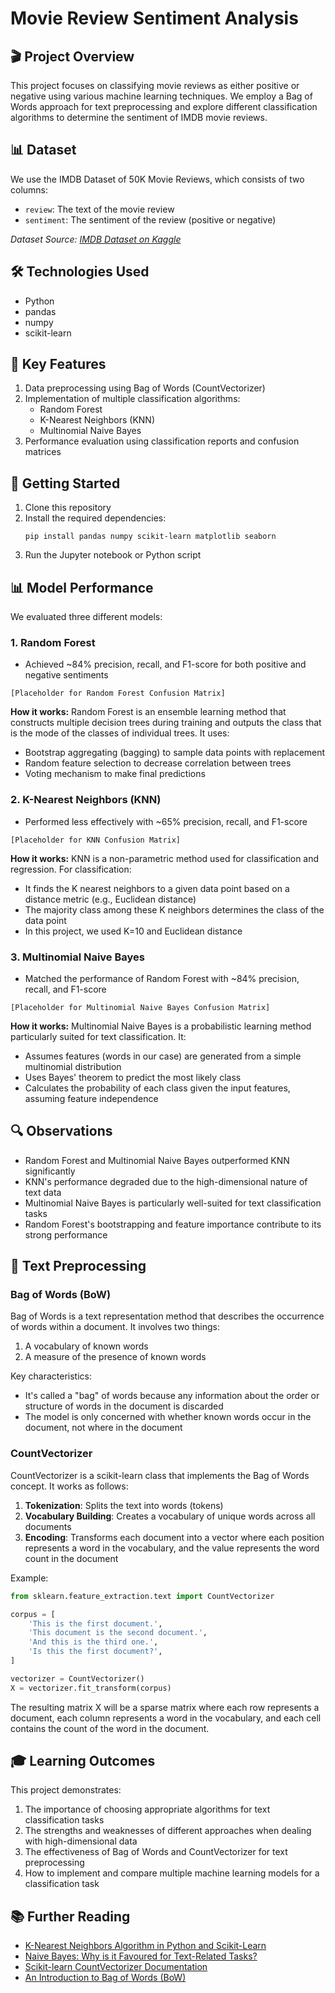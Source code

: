 # Movie Review Sentiment Analysis

## 🎬 Project Overview

This project focuses on classifying movie reviews as either positive or negative using various machine learning techniques. We employ a Bag of Words approach for text preprocessing and explore different classification algorithms to determine the sentiment of IMDB movie reviews.

## 📊 Dataset

We use the IMDB Dataset of 50K Movie Reviews, which consists of two columns:
- `review`: The text of the movie review
- `sentiment`: The sentiment of the review (positive or negative)

*Dataset Source: [IMDB Dataset on Kaggle](https://www.kaggle.com/datasets/lakshmi25npathi/imdb-dataset-of-50k-movie-reviews?resource=download)*

## 🛠️ Technologies Used

- Python
- pandas
- numpy
- scikit-learn

## 📌 Key Features

1. Data preprocessing using Bag of Words (CountVectorizer)
2. Implementation of multiple classification algorithms:
   - Random Forest
   - K-Nearest Neighbors (KNN)
   - Multinomial Naive Bayes
3. Performance evaluation using classification reports and confusion matrices

## 🚀 Getting Started

1. Clone this repository
2. Install the required dependencies:
   ```
   pip install pandas numpy scikit-learn matplotlib seaborn
   ```
3. Run the Jupyter notebook or Python script

## 📊 Model Performance

We evaluated three different models:

### 1. Random Forest

- Achieved ~84% precision, recall, and F1-score for both positive and negative sentiments

```
[Placeholder for Random Forest Confusion Matrix]
```

**How it works:** Random Forest is an ensemble learning method that constructs multiple decision trees during training and outputs the class that is the mode of the classes of individual trees. It uses:
- Bootstrap aggregating (bagging) to sample data points with replacement
- Random feature selection to decrease correlation between trees
- Voting mechanism to make final predictions

### 2. K-Nearest Neighbors (KNN)

- Performed less effectively with ~65% precision, recall, and F1-score

```
[Placeholder for KNN Confusion Matrix]
```

**How it works:** KNN is a non-parametric method used for classification and regression. For classification:
- It finds the K nearest neighbors to a given data point based on a distance metric (e.g., Euclidean distance)
- The majority class among these K neighbors determines the class of the data point
- In this project, we used K=10 and Euclidean distance

### 3. Multinomial Naive Bayes

- Matched the performance of Random Forest with ~84% precision, recall, and F1-score

```
[Placeholder for Multinomial Naive Bayes Confusion Matrix]
```

**How it works:** Multinomial Naive Bayes is a probabilistic learning method particularly suited for text classification. It:
- Assumes features (words in our case) are generated from a simple multinomial distribution
- Uses Bayes' theorem to predict the most likely class
- Calculates the probability of each class given the input features, assuming feature independence

## 🔍 Observations

- Random Forest and Multinomial Naive Bayes outperformed KNN significantly
- KNN's performance degraded due to the high-dimensional nature of text data
- Multinomial Naive Bayes is particularly well-suited for text classification tasks
- Random Forest's bootstrapping and feature importance contribute to its strong performance

## 📝 Text Preprocessing

### Bag of Words (BoW)

Bag of Words is a text representation method that describes the occurrence of words within a document. It involves two things:
1. A vocabulary of known words
2. A measure of the presence of known words

Key characteristics:
- It's called a "bag" of words because any information about the order or structure of words in the document is discarded
- The model is only concerned with whether known words occur in the document, not where in the document

### CountVectorizer

CountVectorizer is a scikit-learn class that implements the Bag of Words concept. It works as follows:

1. **Tokenization**: Splits the text into words (tokens)
2. **Vocabulary Building**: Creates a vocabulary of unique words across all documents
3. **Encoding**: Transforms each document into a vector where each position represents a word in the vocabulary, and the value represents the word count in the document

Example:
```python
from sklearn.feature_extraction.text import CountVectorizer

corpus = [
    'This is the first document.',
    'This document is the second document.',
    'And this is the third one.',
    'Is this the first document?',
]

vectorizer = CountVectorizer()
X = vectorizer.fit_transform(corpus)
```

The resulting matrix X will be a sparse matrix where each row represents a document, each column represents a word in the vocabulary, and each cell contains the count of the word in the document.

## 🎓 Learning Outcomes

This project demonstrates:
1. The importance of choosing appropriate algorithms for text classification tasks
2. The strengths and weaknesses of different approaches when dealing with high-dimensional data
3. The effectiveness of Bag of Words and CountVectorizer for text preprocessing
4. How to implement and compare multiple machine learning models for a classification task

## 📚 Further Reading

- [K-Nearest Neighbors Algorithm in Python and Scikit-Learn](https://stackabuse.com/k-nearest-neighbors-algorithm-in-python-and-scikit-learn/)
- [Naive Bayes: Why is it Favoured for Text-Related Tasks?](https://analyticsindiamag.com/naive-bayes-why-is-it-favoured-for-text-related-tasks/)
- [Scikit-learn CountVectorizer Documentation](https://scikit-learn.org/stable/modules/generated/sklearn.feature_extraction.text.CountVectorizer.html)
- [An Introduction to Bag of Words (BoW)](https://machinelearningmastery.com/gentle-introduction-bag-words-model/)
